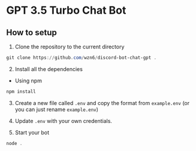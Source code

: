 # GPT 3.5 Turbo Chat Bot

## How to setup

1. Clone the repository to the current directory

```powershell
git clone https://github.com/wzn6/discord-bot-chat-gpt .
```

2. Install all the dependencies

- Using npm

```powershell
npm install
```

3. Create a new file called `.env` and copy the format from `example.env` (or you can just rename `example.env`)

4. Update `.env` with your own credentials.

5. Start your bot

```powershell
node .
```
